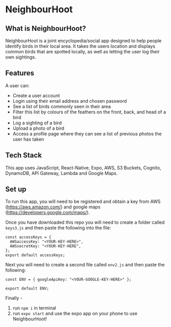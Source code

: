 # NeighbourHoot

## What is NeighbourHoot?

NeighbourHoot is a joint encyclopedia/social app designed to help people identify birds in their local area. It takes the users location and displays common birds that are spotted locally, as well as letting the user log their own sightings.

## Features

A user can:

- Create a user account
- Login using their email address and chosen password
- See a list of birds commonly seen in their area
- Filter this list by colours of the feathers on the front, back, and head of a bird
- Log a sighting of a bird
- Upload a photo of a bird
- Access a profile page where they can see a list of previous photos the user has taken

## Tech Stack

This app uses JavaScript, React-Native, Expo, AWS, S3 Buckets, Cognito, DynamoDB, API Gateway, Lambda and Google Maps.

## Set up

To run this app, you will need to be registered and obtain a key from AWS (https://aws.amazon.com/) and google maps (https://developers.google.com/maps/).

Once you have downloaded this repo you will need to create a folder called `keys3.js` and then paste the following into the file:

```
const accessKeys = {
  AWSaccessKey: "<YOUR-KEY-HERE>",
  AWSsecretKey: "<YOUR-KEY-HERE",
};
export default accessKeys;
```

Next you will need to create a second file called `env2.js` and then paste the following:

```
const ENV = { googleApiKey: "<YOUR-GOOGLE-KEY-HERE>" };

export default ENV;
```

Finally -

1. run `npm i` in terminal
1. run `expo start` and use the expo app on your phone to use NeighbourHoot!
